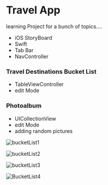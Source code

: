 # Travel App 

learning Project for a bunch of topics....

- iOS StoryBoard
- Swift
- Tab Bar
- NavController

### Travel Destinations Bucket List
- TableViewController
- edit Mode

### Photoalbum
- UICollectionView
- edit Mode
- adding random pictures


![bucketList1](https://user-images.githubusercontent.com/99251460/188696756-f4d66177-9c35-4dc3-ba21-e2290802f70c.png)

![bucketList2](https://user-images.githubusercontent.com/99251460/188696762-99d155d5-31d6-4360-9ecc-bbc30c40d1f7.png)

![bucketList3](https://user-images.githubusercontent.com/99251460/188696759-e2c64fef-8f80-4710-91c9-d15402281ec9.png)

![BucketList4](https://user-images.githubusercontent.com/99251460/188696765-7fec92cc-963e-4bab-9e61-3d499c9a8d57.png)
